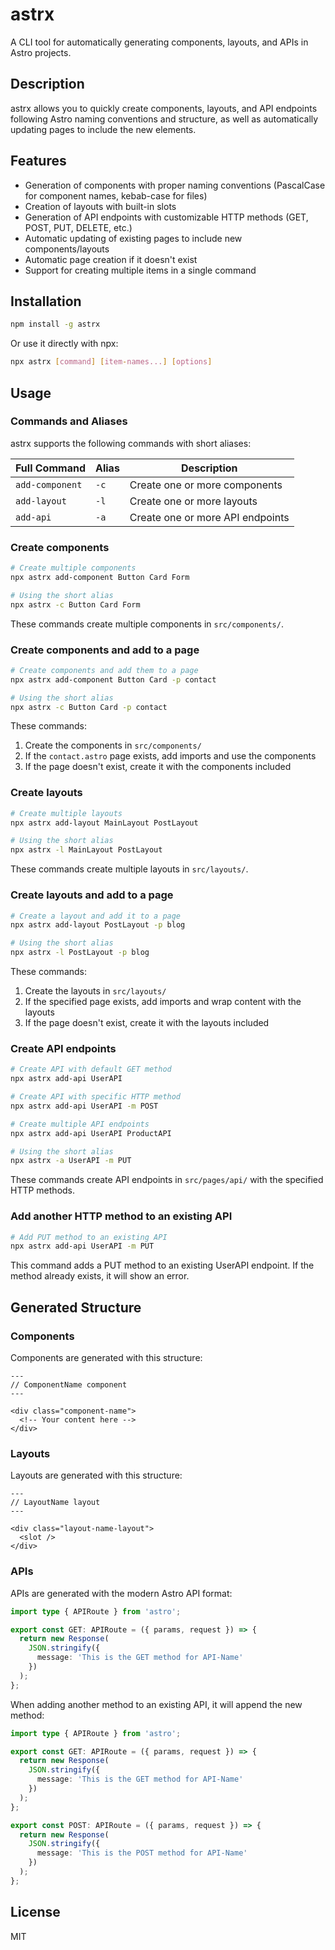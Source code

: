 # astrx

A CLI tool for automatically generating components, layouts, and APIs in Astro projects.

## Description

astrx allows you to quickly create components, layouts, and API endpoints following Astro naming conventions and structure, as well as automatically updating pages to include the new elements.

## Features

- Generation of components with proper naming conventions (PascalCase for component names, kebab-case for files)
- Creation of layouts with built-in slots
- Generation of API endpoints with customizable HTTP methods (GET, POST, PUT, DELETE, etc.)
- Automatic updating of existing pages to include new components/layouts
- Automatic page creation if it doesn't exist
- Support for creating multiple items in a single command

## Installation

```bash
npm install -g astrx
```

Or use it directly with npx:

```bash
npx astrx [command] [item-names...] [options]
```

## Usage

### Commands and Aliases

astrx supports the following commands with short aliases:

| Full Command    | Alias | Description                  |
|-----------------|-------|------------------------------|
| `add-component` | `-c`  | Create one or more components |
| `add-layout`    | `-l`  | Create one or more layouts    |
| `add-api`       | `-a`  | Create one or more API endpoints |

### Create components

```bash
# Create multiple components
npx astrx add-component Button Card Form

# Using the short alias
npx astrx -c Button Card Form
```

These commands create multiple components in `src/components/`.

### Create components and add to a page

```bash
# Create components and add them to a page
npx astrx add-component Button Card -p contact

# Using the short alias
npx astrx -c Button Card -p contact
```

These commands:
1. Create the components in `src/components/`
2. If the `contact.astro` page exists, add imports and use the components
3. If the page doesn't exist, create it with the components included

### Create layouts

```bash
# Create multiple layouts
npx astrx add-layout MainLayout PostLayout

# Using the short alias
npx astrx -l MainLayout PostLayout
```

These commands create multiple layouts in `src/layouts/`.

### Create layouts and add to a page

```bash
# Create a layout and add it to a page
npx astrx add-layout PostLayout -p blog

# Using the short alias
npx astrx -l PostLayout -p blog
```

These commands:
1. Create the layouts in `src/layouts/`
2. If the specified page exists, add imports and wrap content with the layouts
3. If the page doesn't exist, create it with the layouts included

### Create API endpoints

```bash
# Create API with default GET method
npx astrx add-api UserAPI

# Create API with specific HTTP method
npx astrx add-api UserAPI -m POST

# Create multiple API endpoints
npx astrx add-api UserAPI ProductAPI

# Using the short alias
npx astrx -a UserAPI -m PUT
```

These commands create API endpoints in `src/pages/api/` with the specified HTTP methods.

### Add another HTTP method to an existing API

```bash
# Add PUT method to an existing API
npx astrx add-api UserAPI -m PUT
```

This command adds a PUT method to an existing UserAPI endpoint. If the method already exists, it will show an error.

## Generated Structure

### Components

Components are generated with this structure:

```astro
---
// ComponentName component
---

<div class="component-name">
  <!-- Your content here -->
</div>
```

### Layouts

Layouts are generated with this structure:

```astro
---
// LayoutName layout
---

<div class="layout-name-layout">
  <slot />
</div>
```

### APIs

APIs are generated with the modern Astro API format:

```typescript
import type { APIRoute } from 'astro';

export const GET: APIRoute = ({ params, request }) => {
  return new Response(
    JSON.stringify({
      message: 'This is the GET method for API-Name'
    })
  );
};
```

When adding another method to an existing API, it will append the new method:

```typescript
import type { APIRoute } from 'astro';

export const GET: APIRoute = ({ params, request }) => {
  return new Response(
    JSON.stringify({
      message: 'This is the GET method for API-Name'
    })
  );
};

export const POST: APIRoute = ({ params, request }) => {
  return new Response(
    JSON.stringify({
      message: 'This is the POST method for API-Name'
    })
  );
};
```

## License

MIT 

